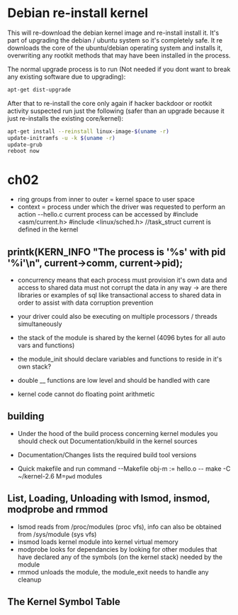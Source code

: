 # Debian re-install kernel

This will re-download the debian kernel image and re-install install it.
It's part of upgrading the debian / ubuntu system so it's completely safe.
It re downloads the core of the ubuntu/debian operating system and installs it, overwriting any rootkit methods that may have been installed in the process.

The normal upgrade process is to run (Not needed if you dont want to break any existing software due to upgrading):
```bash
apt-get dist-upgrade
```

After that to re-install the core only again if hacker backdoor or rootkit activity suspected run just the following (safer than an upgrade because it just re-installs the existing core/kernel):
```bash
apt-get install --reinstall linux-image-$(uname -r)
update-initramfs -u -k $(uname -r)
update-grub
reboot now
```

# ch02

- ring groups from inner to outer = kernel space to user space
- context = process under which the driver was requested to perform an action
--hello.c current process can be accessed by
#include <asm/current.h>
#include <linux/sched.h>
//task_struct current is defined in the kernel

printk(KERN_INFO "The process is '%s' with pid '%i'\n", current->comm, current->pid);
--

- concurrency means that each process must provision it's own data and access to shared data must not corrupt the data in any way
-> are there libraries or examples of sql like transactional access to shared data in order to assist with data corruption prevention
- your driver could also be executing on multiple processors / threads simultaneously

- the stack of the module is shared by the kernel (4096 bytes for all auto vars and functions)
- the module_init should declare variables and functions to reside in it's own stack?
- double __ functions are low level and should be handled with care
- kernel code cannot do floating point arithmetic

## building
- Under the hood of the build process concerning kernel modules you should check out Documentation/kbuild in the kernel sources
- Documentation/Changes lists the required build tool versions

- Quick makefile and run command
--Makefile
obj-m := hello.o
--
make -C ~/kernel-2.6 M=`pwd` modules

## List, Loading, Unloading with lsmod, insmod, modprobe and rmmod
- lsmod reads from /proc/modules (proc vfs), info can also be obtained from /sys/module (sys vfs)
- insmod loads kernel module into kernel virtual memory
- modprobe looks for dependancies by looking for other modules that have declared any of the symbols (on the kernel stack) needed by the module
- rmmod unloads the module, the module_exit needs to handle any cleanup

## The Kernel Symbol Table
